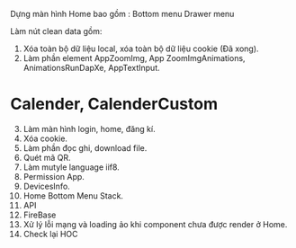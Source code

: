 Dựng màn hình Home bao gồm :
Bottom menu 
Drawer menu

Làm nút clean data gồm: 
1. Xóa toàn bộ dữ liệu local, xóa toàn bộ dữ liệu cookie (Đã xong).
2. Làm phần element AppZoomImg, App ZoomImgAnimations, AnimationsRunDapXe, AppTextInput.
# Calender, CalenderCustom
3. Làm màn hình login, home, đăng kí.
4. Xóa cookie.
5. Làm phần đọc ghi, download file.
6. Quét mã QR.
7. Làm mutyle language iif8.
8. Permission App.
9. DevicesInfo.
10. Home Bottom Menu Stack.
11. API
12. FireBase
13. Xử lý lỗi mạng và loading ảo khi component chưa được render ở Home.
14. Check lại HOC


